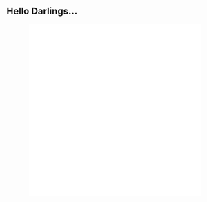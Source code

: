 ## Hello Darlings...

<div align="center">
    <img src="https://raw.githubusercontent.com/BenMullan/BenMullan/main/bm-project-bubbles.svg" width="400" height="400" alt="Project Links embedment">
</div>
